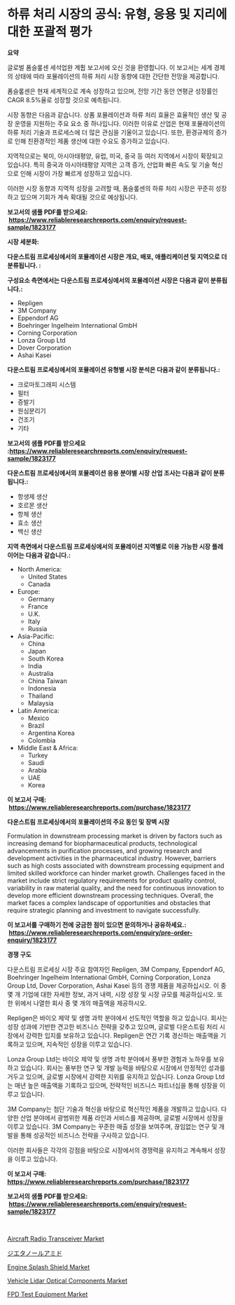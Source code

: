 <p><h1>하류 처리 시장의 공식: 유형, 응용 및 지리에 대한 포괄적 평가</h1></p><p><strong>요약</strong></p>
<p><p>글로벌 폼슬롶센 세석업완 계훱 보고서에 오신 것을 환영합니다. 이 보고서는 세계 경제의 상태에 따라 포뮬레이션의 하류 처리 시장 동향에 대한 간단한 전망을 제공합니다.</p><p>폼슬롶센은 현재 세계적으로 계속 성장하고 있으며, 전망 기간 동안 연평균 성장률인 CAGR 8.5%율로 성장할 것으로 예측됩니다.</p><p>시장 동향은 다음과 같습니다. 상품 포뮬레이션과 하류 처리 효율은 효율적인 생산 및 공장 운영을 지원하는 주요 요소 중 하나입니다. 이러한 이유로 산업은 현재 포뮬레이션의 하류 처리 기술과 프로세스에 더 많은 관심을 기울이고 있습니다. 또한, 환경규제의 증가로 인해 친환경적인 제품 생산에 대한 수요도 증가하고 있습니다.</p><p>지역적으로는 북미, 아시아태평양, 유럽, 미국, 중국 등 여러 지역에서 시장이 확장되고 있습니다. 특히 중국과 아시아태평양 지역은 고객 증가, 산업화 빠른 속도 및 기술 혁신으로 인해 시장이 가장 빠르게 성장하고 있습니다.</p><p>이러한 시장 동향과 지역적 성장을 고려할 때, 폼슬롶센의 하류 처리 시장은 꾸준히 성장하고 있으며 기회가 계속 확대될 것으로 예상됩니다.</p></p>
<p><strong>보고서의 샘플 PDF를 받으세요: &nbsp;<a href="https://www.reliableresearchreports.com/enquiry/request-sample/1823177">https://www.reliableresearchreports.com/enquiry/request-sample/1823177</a></strong></p>
<p><strong>시장 세분화:</strong></p>
<p><strong> 다운스트림 프로세싱에서의 포뮬레이션 시장은 개요, 배포, 애플리케이션 및 지역으로 더 분류됩니다. :</strong></p>
<p><strong>구성요소 측면에서는 다운스트림 프로세싱에서의 포뮬레이션 시장은 다음과 같이 분류됩니다.:</strong></p>
<p><ul><li>Repligen</li><li>3M Company</li><li>Eppendorf AG</li><li>Boehringer Ingelheim International GmbH</li><li>Corning Corporation</li><li>Lonza Group Ltd</li><li>Dover Corporation</li><li>Ashai Kasei</li></ul></p>
<p><strong> 다운스트림 프로세싱에서의 포뮬레이션 유형별 시장 분석은 다음과 같이 분류됩니다.:</strong></p>
<p><ul><li>크로마토그래피 시스템</li><li>필터</li><li>증발기</li><li>원심분리기</li><li>건조기</li><li>기타</li></ul></p>
<p><strong>보고서의 샘플 PDF를 받으세요 :<a href="https://www.reliableresearchreports.com/enquiry/request-sample/1823177">https://www.reliableresearchreports.com/enquiry/request-sample/1823177</a></strong></p>
<p><strong> 다운스트림 프로세싱에서의 포뮬레이션 응용 분야별 시장 산업 조사는 다음과 같이 분류됩니다.:</strong></p>
<p><ul><li>항생제 생산</li><li>호르몬 생산</li><li>항체 생산</li><li>효소 생산</li><li>백신 생산</li></ul></p>
<p><strong>지역 측면에서 다운스트림 프로세싱에서의 포뮬레이션 지역별로 이용 가능한 시장 플레이어는 다음과 같습니다.:</strong></p>
<p><ul>
    <li>
        North America:
        <ul>
            <li>United States</li>
            <li>Canada</li>
        </ul>
    </li>
    <li>
        Europe:
        <ul>
            <li>Germany</li>
            <li>France</li>
            <li>U.K.</li>
            <li>Italy</li>
            <li>Russia</li>
        </ul>
    </li>
    <li>
        Asia-Pacific:
        <ul>
            <li>China</li>
            <li>Japan</li>
            <li>South Korea</li>
            <li>India</li>
            <li>Australia</li>
            <li>China Taiwan</li>
            <li>Indonesia</li>
            <li>Thailand</li>
            <li>Malaysia</li>
        </ul>
    </li>
    <li>
        Latin America:
        <ul>
            <li>Mexico</li>
            <li>Brazil</li>
            <li>Argentina Korea</li>
            <li>Colombia</li>
        </ul>
    </li>
    <li>
        Middle East & Africa:
        <ul>
            <li>Turkey</li>
            <li>Saudi</li>
            <li>Arabia</li>
            <li>UAE</li>
            <li>Korea</li>
        </ul>
    </li>
    </ul></p>
<p><strong>이 보고서 구매: &nbsp;<a href="https://www.reliableresearchreports.com/purchase/1823177">https://www.reliableresearchreports.com/purchase/1823177</a></strong></p>
<p><strong>다운스트림 프로세싱에서의 포뮬레이션의 주요 동인 및 장벽 시장</strong></p>
<p><p>Formulation in downstream processing market is driven by factors such as increasing demand for biopharmaceutical products, technological advancements in purification processes, and growing research and development activities in the pharmaceutical industry. However, barriers such as high costs associated with downstream processing equipment and limited skilled workforce can hinder market growth. Challenges faced in the market include strict regulatory requirements for product quality control, variability in raw material quality, and the need for continuous innovation to develop more efficient downstream processing techniques. Overall, the market faces a complex landscape of opportunities and obstacles that require strategic planning and investment to navigate successfully.</p></p>
<p><strong>이 보고서를 구매하기 전에 궁금한 점이 있으면 문의하거나 공유하세요.: &nbsp;<a href="https://www.reliableresearchreports.com/enquiry/pre-order-enquiry/1823177">https://www.reliableresearchreports.com/enquiry/pre-order-enquiry/1823177</a></strong></p>
<p><strong>경쟁 구도</strong></p>
<p><p>다운스트림 프로세싱 시장 주요 참여자인 Repligen, 3M Company, Eppendorf AG, Boehringer Ingelheim International GmbH, Corning Corporation, Lonza Group Ltd, Dover Corporation, Ashai Kasei 등의 경쟁 제품을 제공하십시오. 이 중 몇 개 기업에 대한 자세한 정보, 과거 내력, 시장 성장 및 시장 규모를 제공하십시오. 또한 위에서 나열한 회사 중 몇 개의 매출액을 제공하시오.</p><p>Repligen은 바이오 제약 및 생명 과학 분야에서 선도적인 역할을 하고 있습니다. 회사는 성장 성과에 기반한 견고한 비즈니스 전략을 갖추고 있으며, 글로벌 다운스트림 처리 시장에서 강력한 입지를 보유하고 있습니다. Repligen은 연간 기록 경신하는 매출액을 기록하고 있으며, 지속적인 성장을 이루고 있습니다.</p><p>Lonza Group Ltd는 바이오 제약 및 생명 과학 분야에서 풍부한 경험과 노하우를 보유하고 있습니다. 회사는 풍부한 연구 및 개발 능력을 바탕으로 시장에서 안정적인 성과를 거두고 있으며, 글로벌 시장에서 강력한 지위를 유지하고 있습니다. Lonza Group Ltd는 매년 높은 매출액을 기록하고 있으며, 전략적인 비즈니스 파트너십을 통해 성장을 이루고 있습니다.</p><p>3M Company는 첨단 기술과 혁신을 바탕으로 혁신적인 제품을 개발하고 있습니다. 다양한 산업 분야에서 광범위한 제품 라인과 서비스를 제공하며, 글로벌 시장에서 성장을 이루고 있습니다. 3M Company는 꾸준한 매출 성장을 보여주며, 끊임없는 연구 및 개발을 통해 성공적인 비즈니스 전략을 구사하고 있습니다.</p><p>이러한 회사들은 각각의 강점을 바탕으로 시장에서의 경쟁력을 유지하고 계속해서 성장을 이루고 있습니다.</p></p>
<p><strong>이 보고서 구매: &nbsp; <a href="https://www.reliableresearchreports.com/purchase/1823177">https://www.reliableresearchreports.com/purchase/1823177</a></strong></p>
<p><strong>보고서의 샘플 PDF를 받으세요: &nbsp;<a href="https://www.reliableresearchreports.com/enquiry/request-sample/1823177">https://www.reliableresearchreports.com/enquiry/request-sample/1823177</a></strong><strong></strong></p>
<p>&nbsp;</p>
<p><p><a href="https://three-jumbo-f6d.notion.site/Aircraft-Radio-Transceiver-Market-Size-Share-Trends-Analysis-Report-By-Material-By-Type-By-End--a251eff1831341ee917df2ac9ea05602">Aircraft Radio Transceiver Market</a></p><p><a href="https://github.com/bevdtkn4419963/Market-Research-Report-List-1/blob/main/54370404953.md">ジエタノールアミド</a></p><p><a href="https://iodized-pantydraco-05c.notion.site/Engine-Splash-Shield-Market-Research-Report-Reveals-The-Latest-Trends-And-Opportunities-of-this-Mark-cf48a5f193ef4dff94e8cd93d13a3edd">Engine Splash Shield Market</a></p><p><a href="https://issuu.com/reportprime-2/docs/vehicle-lidar-optical-components-market-size-2030.">Vehicle Lidar Optical Components Market</a></p><p><a href="https://issuu.com/reportprime-2/docs/fpd-test-equipment-market-size-2030.pptx">FPD Test Equipment Market</a></p></p>